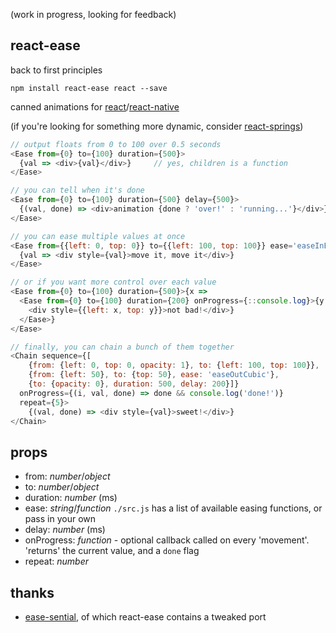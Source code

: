 (work in progress, looking for feedback)

react-ease
---

back to first principles

`npm install react-ease react --save`

canned animations for [react](https://facebook.github.io/react/)/[react-native](https://facebook.github.io/react-native/)

(if you're looking for something more dynamic, consider [react-springs](https://github.com/threepointone/react-springs))

```js
// output floats from 0 to 100 over 0.5 seconds
<Ease from={0} to={100} duration={500}>
  {val => <div>{val}</div>}     // yes, children is a function
</Ease>

// you can tell when it's done
<Ease from={0} to={100} duration={500} delay={500}>
  {(val, done) => <div>animation {done ? 'over!' : 'running...'}</div>}
</Ease>

// you can ease multiple values at once
<Ease from={{left: 0, top: 0}} to={{left: 100, top: 100}} ease='easeInElastic'>
  {val => <div style={val}>move it, move it</div>}
</Ease>

// or if you want more control over each value
<Ease from={0} to={100} duration={500}>{x =>
  <Ease from={0} to={100} duration={200} onProgress={::console.log}>{y =>
    <div style={{left: x, top: y}}>not bad!</div>}
  </Ease>}
</Ease>

// finally, you can chain a bunch of them together
<Chain sequence={[
    {from: {left: 0, top: 0, opacity: 1}, to: {left: 100, top: 100}},
    {from: {left: 50}, to: {top: 50}, ease: 'easeOutCubic'},
    {to: {opacity: 0}, duration: 500, delay: 200}]}
  onProgress={(i, val, done) => done && console.log('done!')}
  repeat={5}>
    {(val, done) => <div style={val}>sweet!</div>}
</Chain>


```

props
---

- from: *number*/*object*
- to: *number*/*object*
- duration: *number* (ms)
- ease: *string*/*function* `./src.js` has a list of available easing functions, or pass in your own
- delay: *number* (ms)
- onProgress: *function* - optional callback called on every 'movement'. 'returns' the current value, and a `done` flag
- repeat: *number*

thanks
---
- [ease-sential](https://github.com/WebReflection/ease-sential), of which react-ease contains a tweaked port

